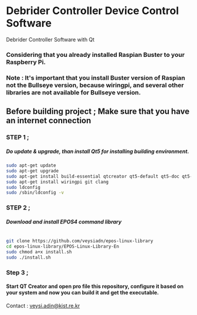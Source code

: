 # Debrider Controller Device Control Software
Debrider Controller Software with Qt
### Considering that you already installed Raspian Buster to your Raspberry Pi.
### Note : It's important that you install Buster version of Raspian not the Bullseye version, because wiringpi, and several other libraries are not available for Bullseye version.
## Before building project ; Make sure that you have an internet connection
### STEP 1 ;
##### Do update & upgrade, than install Qt5 for installing building environment.

```sh
sudo apt-get update
sudo apt-get upgrade 
sudo apt-get install build-essential qtcreator qt5-default qt5-doc qt5-doc-html qtbase5-doc-html qtbase5-examples libqt5serialport5-dev -y
sudo apt-get install wiringpi git clang
sudo ldconfig
sudo /sbin/ldconfig -v

```

### STEP 2 ;
#####  Download and install EPOS4 command library 
```sh

git clone https://github.com/veysiadn/epos-linux-library
cd epos-linux-library/EPOS-Linux-Library-En
sudo chmod a+x install.sh
sudo ./install.sh

```

### Step 3 ;
#### Start QT Creator and open pro file this repository, configure it based on your system and now you can build it and get the executable.

Contact : veysi.adin@kist.re.kr
